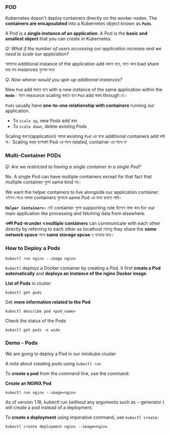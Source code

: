 
### POD

Kubernetes doesn't deploy containers directly on the worker nodes. The **containers are encapsulated** into a Kubernetes object known as **`Pods`**.

A Pod is a **single instance of an application**. A Pod is the **basic and smallest object** that you can create in Kubernetes.

_Q: What if the number of users accessing our application increase and we need to scale our application?_

আমাদের additional instance of the application add করতে হবে, যাতে করে load share করা যায় instances গুলোর মধ্যে 

_Q: Now wherer would you spin up additional instances?_

New `Pod` add করতে হবে with a new instance of the same application within the **`Node`**। মানে resource scaling করতে হবে `Pod` add করার through তে। 

`Pods` usually have **one-to-one relationship with containers** running our application.
- To `scale up`, new Pods add করব
- To `scale down`, delete existing Pods

Scaling করতে(application) আমরা existing `Pod` এর মধ্যে additional containers add করি না। Scaling করার ব্যাপারটা Pod এর সাথে related, container এর সাথে না 


### Multi-Container PODs

_Q: Are we restricted to having a single container in a single Pod?_

No. A single Pod can have multiple containers except for that fact that multiple container গুলো same kind নয়। 

We want the helper containers to live alongside our application container. এইসব ক্ষেত্রে আমরা containers গুলোকে same Pod এর মধ্যে রাখতে পারি। 

**`Helper Containers:`** যেই container গুলো supporting role হিসেবে কাজ করে for our main application like processing and fetching data from elsewhere.

**একটা Pod এর under এ multiple containers** can communicate with each other directly by referring to each other as localhost যেহেতু they share the **same network space** সাথে **same storage spcae** ও ব্যবহার করে। 


### How to Deploy a Pods

```shell
kubectl run nginx --image nginx
```

`Kubectl` deploys a Docker container by creating a Pod. It first **creats a Pod automatically** and **deploys an instance of the nginx Docker image**.

**List of Pods** in cluster

```shell
kubectl get pods
```
Get **more information related to the Pod**

```shell
kubectl describe pod <pod_name>
```

Check the status of the Pods

```shell
kubectl get pods -o wide
```

### Demo - Pods

We are going to deploy a Pod in our minikube cluster


A note about creating pods using `kubectl run`

To **create a pod** from the command line, use the command:

**Create an NGINX Pod**

```shell
kubectl run nginx --image=nginx
```

As of version 1.18, kubectl run (without any arguments such as --generator ) will create a pod instead of a deployment.

To **create a deployment** using imperative command, use `kubectl create`:

```shell
kubectl create deployment nginx --image=nginx
```